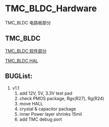 # TMC_BLDC_Hardware
TMC_BLDC 电路板部分

## TMC_BLDC
[TMC_BLDC 软件部分](https://github.com/Sandman6z/TMC_BLDC)

[TMC_BLDC HAL](https://github.com/Sandman6z/TMC_BLDC_HAL)

## BUGList:

1. v1.1
   1. add 12V, 5V, 3.3V test pad
   2. check PMOS package, Rgs(R27), Rg(R24)
   3. move HALL
   4. crystal & capacitor package
   5. inner Power layer shrinks 15mil
   6. add TMC debug port
